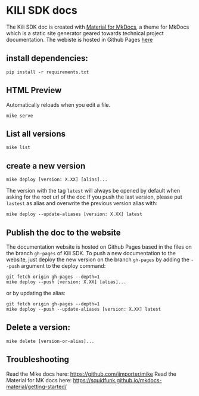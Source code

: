 # KILI SDK docs

The Kili SDK doc is created with [Material for MkDocs](https://squidfunk.github.io/mkdocs-material/), a theme for MkDocs which is a static site generator geared towards technical project documentation.
The webiste is hosted in Github Pages [here](https://kili-technology.github.io/kili-playground/)

## install dependencies:

```
pip install -r requirements.txt
```

## HTML Preview

Automatically reloads when you edit a file.

```
mike serve
```

## List all versions

```
mike list
```

## create a new version

```
mike deploy [version: X.XX] [alias]...
```

The version with the tag `latest` will always be opened by default when asking for the root url of the doc
If you push the last version, please put `lastest` as alias and overwrite the previous version alias with:

```
mike deploy --update-aliases [version: X.XX] latest
```

## Publish the doc to the website

The documentation website is hosted on Github Pages based in the files on the branch `gh-pages` of Kili SDK.
To push a new documentation to the website, just deploy the new version on the branch `gh-pages` by adding the `--push` argument to the deploy command:

```
git fetch origin gh-pages --depth=1
mike deploy --push [version: X.XX] [alias]...
```

or by updating the alias:

```
git fetch origin gh-pages --depth=1
mike deploy --push --update-aliases [version: X.XX] latest
```

## Delete a version:

```
mike delete [version-or-alias]...
```

## Troubleshooting

Read the Mike docs here: https://github.com/jimporter/mike
Read the Material for MK docs here: https://squidfunk.github.io/mkdocs-material/getting-started/
